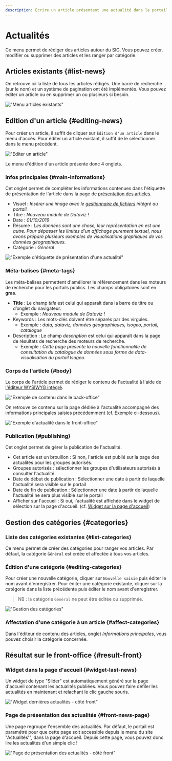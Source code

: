 ```yaml
---
description: Ecrire un article présentant une actualité dans le portail Isogeo
---
```

# Actualités

Ce menu permet de rédiger des articles autour du SIG. Vous pouvez créer, modifier ou supprimer des articles et les ranger par catégorie.

## Articles existants {#list-news}

On retrouve ici la liste de tous les articles rédigés. Une barre de recherche (sur le nom) et un système de pagination ont été implémentés. Vous pouvez éditer un article ou en supprimer un ou plusieurs si besoin.

!["Menu articles existants"](/assets/back_list_article.png)

## Edition d'un article {#editing-news}

Pour créer un article, il suffit de cliquer sur `Édition d'un article` dans le menu d'accès. Pour éditer un article existant, il suffit de le sélectionner dans le menu précédent.

!["Editer un article"](/assets/back_edit_article.png)

Le menu d'édition d'un article présente donc 4 onglets.

### Infos principales {#main-informations}

Cet onglet permet de compléter les informations contenues dans l'étiquette de présentation de l'article dans la page de [présentation des articles](#front-news-page).

* Visuel : *Insérer une image avec le [gestionnaire de fichiers](/medias/filesmanager.md) intégré au portail.*
* Titre : *Nouveau module de Dataviz !*
* Date : *01/10/2019*
* Résumé : *Les données sont une chose, leur représentation en est une autre. Pour dépasser les limites d'un affichage purement textuel, nous avons préparé plusieurs exemples de visualisations graphiques de vos données géographiques.*
* Catégorie : *Général*

!["Exemple d'étiquette de présentation d'une actualité"](/assets/front_news_tag.png)

### Méta-balises {#meta-tags}

Les méta-balises permettent d'améliorer le référencement dans les moteurs de recherche pour les portails publics. Les champs obligatoires sont en **gras**.

* **Title** : Le champ *title* est celui qui apparaît dans la barre de titre ou d’onglet du navigateur.
  * Exemple : *Nouveau module de Dataviz !*
* Keywords : Les mots-clés doivent étre séparés par des virgules.
  * Exemple : *data, dataviz, données géographiques, isogeo, portail, catalogue*
* Description : Le champ *description* est celui qui apparaît dans la page de résultats de recherche des moteurs de recherche.
  * Exemple : *Cette page présente la nouvelle fonctionnalité de consultation du catalogue de données sous forme de data-visualisation du portail Isogeo.*

### Corps de l'article {#body}

Le corps de l'article permet de rédiger le contenu de l'actualité à l'aide de [l'éditeur WYSIWYG intégré](/appendices/editorwysiwyg.md).

!["Exemple de contenu dans le back-office"](/assets/back_news_dataviz.png)

On retrouve ce contenu sur la page dédiée à l'actualité accompagné des informations principales saisies précédemment (cf. Exemple ci-dessous).

!["Exemple d'actualité dans le front-office"](/assets/front_news_dataviz.png)

### Publication {#publishing}

Cet onglet permet de gérer la publication de l'actualité.

* Cet article est un brouillon : Si non, l'article est publié sur la page des actualités pour les groupes autorisés.
* Groupes autorisés : sélectionner les groupes d'utilisateurs autorisés à consulter l'actualité.
* Date de début de publication : Sélectionner une date à partir de laquelle l'actualité sera visible sur le portail
* Date de fin  de publication : Sélectionner une date à partir de laquelle l'actualité ne sera plus visible sur le portail
* Afficher sur l'accueil : Si oui, l'actualité est affichée dans le widget de sélection sur la page d'accueil. (cf. [Widget sur la page d'accueil](#widget-last-news))

## Gestion des catégories {#categories}

### Liste des catégories existantes {#list-categories}

Ce menu permet de créer des catégories pour ranger vos articles. Par défaut, la catégorie `Général` est créée et affectée à tous vos articles.

### Édition d'une catégorie {#editing-categories}

Pour créer une nouvelle catégorie, cliquer sur `Nouvelle saisie` puis éditer le nom avant d'enregistrer.
Pour éditer une catégorie existante, cliquer sur la catégorie dans la liste précédente puis éditer le nom avant d'enregistrer.

> NB : la catégorie `Général` ne peut être éditée ou supprimée.

!["Gestion des catégories"](/assets/back_edit_category.png)

### Affectation d'une catégorie à un article {#affect-categories}

Dans l'éditeur de contenu des articles, onglet *Informations principales*, vous pouvez choisir la catégorie concernée.

## Résultat sur le front-office {#result-front}

### Widget dans la page d'accueil {#widget-last-news}

Un widget de type "Slider" est automatiquement généré sur la page d'accueil contenant les actualités publiées. Vous pouvez faire défiler les actualités en maintenant et relachant le clic gauche souris.  

!["Widget dernières actualités - côté front"](/assets/front_widget_article.png)

### Page de présentation des actualités {#front-news-page}

Une page regroupe l'ensemble des actualités. Par défaut, le portail est paramétré pour que cette page soit accessible depuis le menu du site "Actualités'", dans la page d'accueil. Depuis cette page, vous pouvez donc lire les actualités d'un simple clic !

!["Page de présentation des actualités - côté front"](/assets/front_article.png)